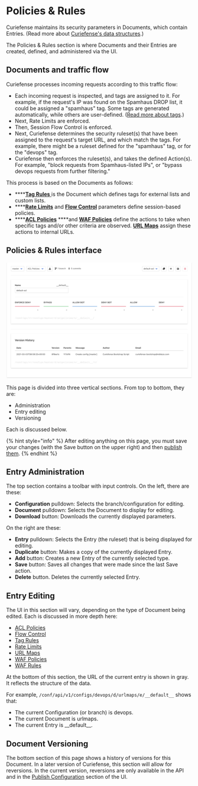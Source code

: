 # Policies & Rules

Curiefense maintains its security parameters in Documents, which contain Entries. \(Read more about [Curiefense's data structures](../../#data-structures).\)

The Policies & Rules section is where Documents and their Entries are created, defined, and administered via the UI.

## Documents and traffic flow

Curiefense processes incoming requests according to this traffic flow:

* Each incoming request is inspected, and tags are assigned to it. For example, if the request's IP was found on the Spamhaus DROP list, it could be assigned a "spamhaus" tag. Some tags are generated automatically, while others are user-defined. \([Read more about tags](../../reference/tags.md).\)
* Next, Rate Limits are enforced. 
* Then, Session Flow Control is enforced.
* Next, Curiefense determines the security ruleset\(s\) that have been assigned to the request's target URL, and which match the tags. For example, there might be a ruleset defined for the "spamhaus" tag, or for the "devops" tag.
* Curiefense then enforces the ruleset\(s\), and takes the defined Action\(s\). For example, "block requests from Spamhaus-listed IPs", or "bypass devops requests from further filtering."

This process is based on the Documents as follows:

* \*\*\*\*[**Tag Rules** ](tag-rules.md)is the Document which defines tags for external lists and custom lists.
* \*\*\*\*[**Rate Limits**](rate-limits.md) and [**Flow Control**](flow-control.md) parameters define session-based policies.
* \*\*\*\*[**ACL Policies**](acl-policies.md) ****and [**WAF Policies**](waf-policies.md) define the actions to take when specific tags and/or other criteria are observed. [**URL Maps**](url-maps.md) assign these actions to internal URLs.

## Policies & Rules interface

![](../../.gitbook/assets/policies-rules-interface.png)

This page is divided into three vertical sections. From top to bottom, they are:

* Administration
* Entry editing
* Versioning

Each is discussed below.

{% hint style="info" %}
After editing anything on this page, you must save your changes \(with the Save button on the upper right\) and then [publish them](../publish-changes.md).
{% endhint %}

## Entry Administration

The top section contains a toolbar with input controls. On the left, there are these: 

* **Configuration** pulldown: Selects the branch/configuration for editing.
* **Document** pulldown: Selects the Document to display for editing.
* **Download** button: Downloads the currently displayed parameters.

On the right are these:

* **Entry** pulldown: Selects the Entry \(the ruleset\) that is being displayed for editing.
* **Duplicate** button: Makes a copy of the currently displayed Entry.
* **Add** button: Creates a new Entry of the currently selected type.
* **Save** button: Saves all changes that were made since the last Save action.
* **Delete** button. Deletes the currently selected Entry.

## Entry Editing

The UI in this section will vary, depending on the type of Document being edited. Each is discussed in more depth here:

* [ACL Policies](acl-policies.md)
* [Flow Control](flow-control.md)
* [Tag Rules](tag-rules.md)
* [Rate Limits](rate-limits.md)
* [URL Maps](url-maps.md)
* [WAF Policies](waf-policies.md)
* [WAF Rules](waf-rules.md)

At the bottom of this section, the URL of the current entry is shown in gray. It reflects the structure of the data. 

For example, `/conf/api/v1/configs/devops/d/urlmaps/e/__default__` shows that:

* The current Configuration \(or branch\) is devops.
* The current Document is urlmaps.
* The current Entry is \_\_default\_\_.

## **Document Versioning**

The bottom section of this page shows a history of versions for this Document. In a later version of Curiefense, this section will allow for reversions. In the current version, reversions are only available in the API and in the [Publish Configuration](../publish-changes.md) section of the UI.





